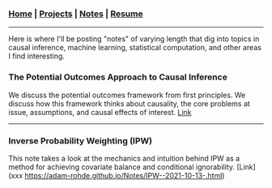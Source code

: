 ### [Home](README.md) | [Projects](Projects.md) | [Notes](Notes.md) | [Resume](docs/Adam_R_Rohde_Resume.pdf)


---

Here is where I'll be posting "notes" of varying length that dig into topics in causal inference, machine learning, statistical computation, and other areas I find interesting.


### The Potential Outcomes Approach to Causal Inference
We discuss the potential outcomes framework from first principles. We discuss how this framework thinks about causality, the core problems at issue, assumptions, and causal effects of interest.  [Link](xxx) 

--- 

### Inverse Probability Weighting (IPW)
This note takes a look at the mechanics and intuition behind IPW as a method for achieving covariate balance and conditional ignorability. [Link](xxx https://adam-rohde.github.io/Notes/IPW--2021-10-13-.html) 
